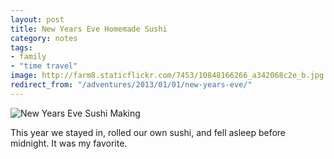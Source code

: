 ```yaml
---
layout: post
title: New Years Eve Homemade Sushi
category: notes
tags:
- family
- "time travel"
image: http://farm8.staticflickr.com/7453/10848166266_a342068c2e_b.jpg
redirect_from: "/adventures/2013/01/01/new-years-eve/"
---
```


<div class="photos">
<img src="http://farm8.staticflickr.com/7453/10848166266_a342068c2e_b.jpg" class="pop-out" alt="New Years Eve Sushi Making">
</div>

This year we stayed in, rolled our own sushi, and fell asleep before midnight. It was my favorite.
